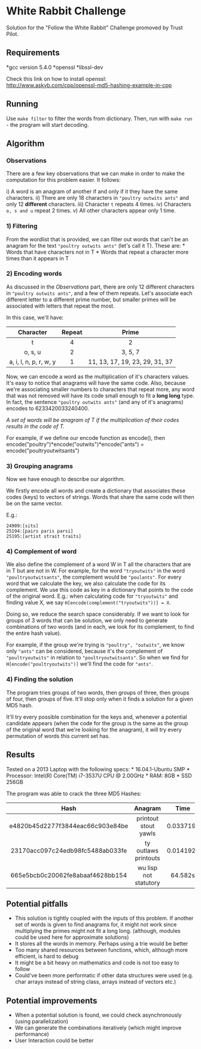 # White Rabbit Challenge

Solution for the "Follow the White Rabbit" Challenge promoved by Trust Pilot.

## Requirements
 *gcc version 5.4.0
 *openssl
 *libssl-dev

Check this link on how to install openssl: http://www.askyb.com/cpp/openssl-md5-hashing-example-in-cpp

## Running

Use `make filter` to filter the words from dictionary.
Then, run with `make run` - the program will start decoding.

## Algorithm

### Observations

There are a few key observations that we can make in order to make the computation for this problem easier. It follows:

i) A word is an anagram of another if and only if it they have the same characters.
ii) There are only 18 characters in `"poultry outwits ants"` and only 12 **different** characters.
iii) Character `t` repeats 4 times. 
iv) Characters `o, s and u` repeat 2 times.
v) All other characters appear only 1 time.

### 1) Filtering

From the wordlist that is provided, we can filter out words that can't be an anagram for the text `"poultry outwits ants"` (let's call it T). These are:
    * Words that have characters not in T
    * Words that repeat a character more times than it appears in T

### 2) Encoding words

As discussed in the *Observations* part, there are only 12 different characters in `"poultry outwits ants"`, and a few of them repeats. Let's associate each different letter to a different prime number, but smaller primes will be associated with letters that repeat the most.

In this case, we'll have:

|        Character       | Repeat |              Prime             |
|:----------------------:|:------:|:------------------------------:|
|            t           |    4   |                2               |
|         o, s, u        |    2   |             3, 5, 7            |
| a, i, l, n, p, r, w, y |    1   | 11, 13, 17, 19, 23, 29, 31, 37 |

Now, we can encode a word as the multiplication of it's characters values. It's easy to notice that anagrams will have the same code. Also, because we're associating smaller numbers to characters that repeat more, any word that was not removed will have its code small enough to fit a **long long** type. In fact, the sentence `"poultry outwits ants"` (and any of it's anagrams) encodes to 6233420033240400.

*A set of words will be anagram of T if the multiplication of their codes results in the code of T.*

For example, if we define our encode function as encode(), then encode("poultry")\*encode("outwits")\*encode("ants") = encode("poultryoutwitsants")

### 3) Grouping anagrams

Now we have enough to describe our algorithm.

We firstly encode all words and create a dictionary that associates these codes (keys) to vectors of strings. Words that share the same code will then be on the same vector. 

E.g.:

```
24909:[sits]
25194:[pairs paris parsi]
25195:[artist strait traits]
```

### 4) Complement of word

We also define the complement of a word W in T all the characters that are in T but are not in W. For example, for the word `"tryoutwits"` in the word `"poultryoutwitsants"`, the complement would be `"poulants"`. For every word that we calculate the key, we also calculate the code for its complement. We use this code as key in a dictionary that points to the code of the original word.
E.g.: when calculating code for `"tryoutwits"` and finding value X, we say `H[encode(complement("tryoutwits"))] = X`.

Doing so, we reduce the search space considerably. If we want to look for groups of 3 words that can be solution, we only need to generate combinations of two words (and in each, we look for its complement, to find the entire hash value). 

For example, if the group we're trying is `"poultry", "outwits"`, we know only `"ants"` can be considered, because it's the complement of `"poultryoutwits"` in relation to `"poultryoutwitsants"`. So when we find for `H[encode("poultryoutwits")]` we'll find the code for `"ants"`.

### 4) Finding the solution

The program tries groups of two words, then groups of three, then groups of four, then groups of five. It'll stop only when it finds a solution for a given MD5 hash.

It'll try every possible combination for the keys and, whenever a potential candidate appears (when the code for the group is the same as the group of the original word that we're looking for the anagram), it will try every permutation of words this current set has. 

## Results

Tested on a 2013 Laptop with the following specs:
    * 16.04.1-Ubuntu SMP 
    * Processor: Intel(R) Core(TM) i7-3537U CPU @ 2.00GHz
    * RAM: 8GB
    * SSD 256GB

The program was able to crack the three MD5 Hashes:

|               Hash               	|        Anagram        	|    Time   	|
|:--------------------------------:	|:---------------------:	|:---------:	|
| e4820b45d2277f3844eac66c903e84be 	| printout stout yawls  	| 0.033719s 	|
| 23170acc097c24edb98fc5488ab033fe 	| ty outlaws printouts  	| 0.014192s 	|
| 665e5bcb0c20062fe8abaaf4628bb154 	| wu lisp not statutory 	| 64.582s   	|

## Potential pitfalls

* This solution is tightly coupled with the inputs of this problem. If another set of words is given to find anagrams for, it might not work since multiplying the primes might not fit a long long. (although, modules could be used here for approximate solutions)
* It stores all the words in memory. Perhaps using a trie would be better
* Too many shared resources between functions, which, although more efficient, is hard to debug
* It might be a bit heavy on mathematics and code is not too easy to follow
* Could've been more performatic if other data structures were used (e.g. char arrays instead of string class, arrays instead of vectors etc.)

## Potential improvements

* When a potential solution is found, we could check asynchronously (using parallelization)
* We can generate the combinations iteratively (which might improve performance)
* User Interaction could be better